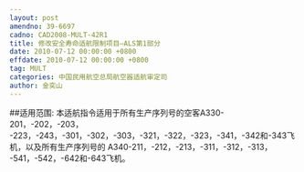 ```yaml
---
layout: post
amendno: 39-6697
cadno: CAD2008-MULT-42R1
title: 修改安全寿命适航限制项目—ALS第1部分
date: 2010-07-12 00:00:00 +0800
effdate: 2010-07-12 00:00:00 +0800
tag: MULT
categories: 中国民用航空总局航空器适航审定司
author: 金奕山
---
```


##适用范围:
本适航指令适用于所有生产序列号的空客A330-201，-202，-203， -223，-243，-301，-302，-303，-321，-322，-323，-341，-342和-343飞机，以及所有生产序列号的 A340-211，-212，-213，-311，-312，-313， -541，-542，-642和-643飞机。

